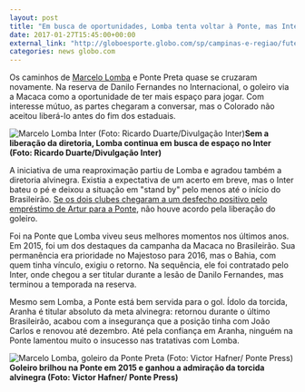 ```yaml
---
layout: post
title: "Em busca de oportunidades, Lomba tenta voltar à Ponte, mas Inter barra"
date: 2017-01-27T15:45:00+00:00
external_link: "http://globoesporte.globo.com/sp/campinas-e-regiao/futebol/noticia/2017/01/em-busca-de-oportunidades-lomba-tenta-voltar-ponte-mas-inter-barra.html"
categories: news globo.com
---
```

Os caminhos de [Marcelo Lomba](http://globoesporte.globo.com/atleta/marcelo-lomba.html) e Ponte Preta quase se cruzaram novamente. Na reserva de Danilo Fernandes no Internacional, o goleiro via a Macaca como a oportunidade de ter mais espaço para jogar. Com interesse mútuo, as partes chegaram a conversar, mas o Colorado não aceitou liberá-lo antes do fim dos estaduais.&nbsp;

 ![Marcelo Lomba Inter (Foto: Ricardo Duarte/Divulgação Inter)](http://s2.glbimg.com/R9p4705YYLvE8c03lM2uV6wW70o=/0x28:800x446/690x360/s.glbimg.com/es/ge/f/original/2016/10/18/lomba-1.jpg "Marcelo Lomba Inter (Foto: Ricardo Duarte/Divulgação Inter)")**Sem a liberação da diretoria, Lomba continua em busca de espaço no Inter (Foto: Ricardo Duarte/Divulgação Inter)**

A iniciativa de uma reaproximação partiu de Lomba e agradou também a diretoria alvinegra. Existia a expectativa de um acerto em breve, mas o Inter bateu o pé e deixou a situação em "stand by" pelo menos até o início do Brasileirão. [Se os dois clubes chegaram a um desfecho positivo pelo empréstimo de Artur para a Ponte](http://globoesporte.globo.com/sp/campinas-e-regiao/futebol/noticia/2017/01/ponte-fecha-com-artur-do-inter-e-conclui-busca-por-lateral-esquerdo.html), não houve acordo pela liberação do goleiro.&nbsp;

Foi na Ponte que Lomba viveu seus melhores momentos nos últimos anos. Em 2015, foi um dos destaques da campanha da Macaca no Brasileirão. Sua permanência era prioridade no Majestoso para 2016, mas o Bahia, com quem tinha vínculo, exigiu o retorno. Na sequência, ele foi contratado pelo Inter, onde chegou a ser titular durante a lesão de Danilo Fernandes, mas terminou a temporada na reserva.&nbsp;

Mesmo sem Lomba, a Ponte está bem servida para o gol. Ídolo da torcida, Aranha é titular absoluto da meta alvinegra: retornou durante o último Brasileirão, acabou com a insegurança que a posição tinha com João Carlos e renovou até dezembro. Até pela confiança em Aranha, ninguém na Ponte lamentou muito o insucesso nas tratativas com Lomba.&nbsp;

 ![Marcelo Lomba, goleiro da Ponte Preta (Foto: Victor Hafner/ Ponte Press)](http://s2.glbimg.com/FR6IHN0VS2wZX3J1aly8u49V348=/0x138:1020x671/690x360/s.glbimg.com/es/ge/f/original/2015/09/14/lomba.2.jpg "Marcelo Lomba, goleiro da Ponte Preta (Foto: Victor Hafner/ Ponte Press)")**Goleiro brilhou na Ponte em 2015 e ganhou a admiração da torcida alvinegra (Foto: Victor Hafner/ Ponte Press)**


